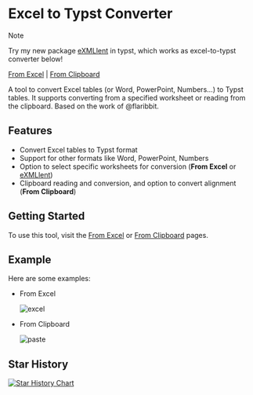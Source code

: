 # Excel to Typst Converter

> [!NOTE]
> Try my new package [eXMLlent](https://github.com/hongjr03/typst-xml-table-parser) in typst, which works as excel-to-typst converter below!

[From Excel](https://hongjr03.github.io/excel-to-typst/) | [From Clipboard](https://hongjr03.github.io/excel-to-typst/paste)

A tool to convert Excel tables (or Word, PowerPoint, Numbers...) to Typst tables. It supports converting from a specified worksheet or reading from the clipboard. Based on the work of @flaribbit.

## Features

- Convert Excel tables to Typst format
- Support for other formats like Word, PowerPoint, Numbers
- Option to select specific worksheets for conversion (**From Excel** or [eXMLlent](https://github.com/hongjr03/typst-xml-table-parser))
- Clipboard reading and conversion, and option to convert alignment (**From Clipboard**)

## Getting Started

To use this tool, visit the [From Excel](https://hongjr03.github.io/excel-to-typst/) or [From Clipboard](https://hongjr03.github.io/excel-to-typst/paste) pages.

## Example

Here are some examples:

- From Excel

  ![excel](assets/excel.gif)

- From Clipboard

  ![paste](assets/paste.gif)

## Star History

<a href="https://star-history.com/#hongjr03/excel-to-typst&Date">
 <picture>
   <source media="(prefers-color-scheme: dark)" srcset="https://api.star-history.com/svg?repos=hongjr03/excel-to-typst&type=Date&theme=dark" />
   <source media="(prefers-color-scheme: light)" srcset="https://api.star-history.com/svg?repos=hongjr03/excel-to-typst&type=Date" />
   <img alt="Star History Chart" src="https://api.star-history.com/svg?repos=hongjr03/excel-to-typst&type=Date" />
 </picture>
</a>

